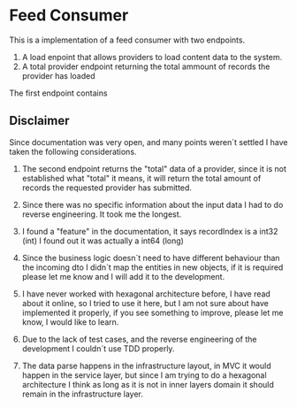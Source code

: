 # Feed Consumer

This is a implementation of a feed consumer with two endpoints.
1. A load enpoint that allows providers to load content data to the system.
2. A total provider endpoint returning the total ammount of records the provider has loaded

The first endpoint contains 


## Disclaimer

Since documentation was very open, and many points weren´t settled I have taken the following considerations.

1. The second endpoint returns the "total" data of a provider, since it is not established what "total" it means, it will return the total amount of records the requested provider has submitted.

2. Since there was no specific information about the input data I had to do reverse engineering. It took me the longest.
   
3. I found a "feature" in the documentation, it says recordIndex is a int32 (int) I found out it was actually a int64 (long)

4. Since the business logic doesn´t need to have different behaviour than the incoming dto I didn´t map the entities in new objects, if it is required please let me know and I will add it to the development.

5. I have never worked with hexagonal architecture before, I have read about it online, so I tried to use it here, but I am not sure about have implemented it properly, if you see something to improve, please let me know, I would like to learn.

6. Due to the lack of test cases, and the reverse engineering of the development I couldn´t use TDD properly.

7. The data parse happens in the infrastructure layout, in MVC it would happen in the service layer, but since I am trying to do a hexagonal architecture I think as long as it is not in inner layers domain it should remain in the infrastructure layer.

